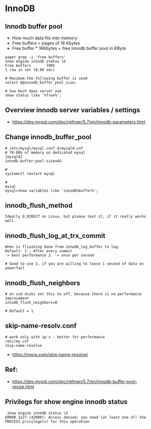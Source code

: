 # InnoDB 

## Innodb buffer pool

  * How much data fits into memory 
  * Free buffers = pages of 16 Kbytes 
  * Free buffer * 16Kbytes = free innodb buffer pool in KByte  
```
pager grep -i 'free buffers'
show engine innodb status \G
Free buffers       7905
1 row in set (0.00 sec)
```

```
# Maximum the following buffer is used 
select @@innodb_buffer_pool_size;

# how much does server use 
show status like '%free%';

```
## Overview innodb server variables / settings 

  * https://dev.mysql.com/doc/refman/5.7/en/innodb-parameters.html

## Change innodb_buffer_pool 

```
# /etc/mysql/mysql.conf.d/mysqld.cnf 
# 70-80% of memory on dedicated mysql
[mysqld]
innodb-buffer-pool-size=6G

#
systemctl restart mysql

# 
mysql
mysql>show variables like 'innodb%buffer%';
```

## innodb_flush_method 

```
Ideally O_DIRECT on Linux, but please test it, if it really works well. 
```

## 	innodb_flush_log_at_trx_commit

```
When is fliushing done from innodb_log_buffer to log.
Default: 1 : After every commit 
-> best performance 2. -> once per second

# Good to use 2, if you are willing to loose 1 second of data on powerfail 
```

## innodb_flush_neighbors 

```
# on ssd disks set this to off, because there is no performance improvement 
innodb_flush_neighbors=0 

# Default = 1 

```

## skip-name-resolv.conf 

```
# work only with ip's - better for performance 
/etc/my.cnf 
skip-name-resolve
```

  * https://nixcp.com/skip-name-resolve/


## Ref:

  * https://dev.mysql.com/doc/refman/5.7/en/innodb-buffer-pool-resize.html
  

## Privilegs for show engine innodb status 

```
 show engine innodb status \G
ERROR 1227 (42000): Access denied; you need (at least one of) the PROCESS privilege(s) for this operation

```

